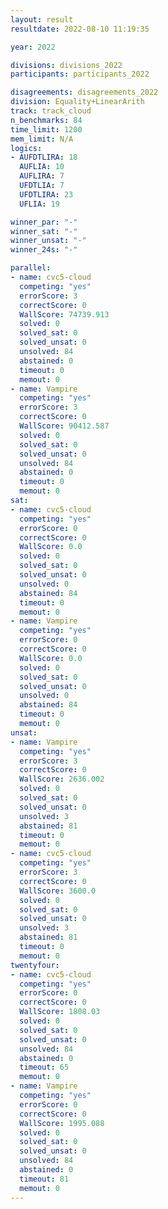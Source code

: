 ```yaml
---
layout: result
resultdate: 2022-08-10 11:19:35

year: 2022

divisions: divisions_2022
participants: participants_2022

disagreements: disagreements_2022
division: Equality+LinearArith
track: track_cloud
n_benchmarks: 84
time_limit: 1200
mem_limit: N/A
logics:
- AUFDTLIRA: 18
  AUFLIA: 10
  AUFLIRA: 7
  UFDTLIA: 7
  UFDTLIRA: 23
  UFLIA: 19

winner_par: "-"
winner_sat: "-"
winner_unsat: "-"
winner_24s: "-"

parallel:
- name: cvc5-cloud
  competing: "yes"
  errorScore: 3
  correctScore: 0
  WallScore: 74739.913
  solved: 0
  solved_sat: 0
  solved_unsat: 0
  unsolved: 84
  abstained: 0
  timeout: 0
  memout: 0
- name: Vampire
  competing: "yes"
  errorScore: 3
  correctScore: 0
  WallScore: 90412.587
  solved: 0
  solved_sat: 0
  solved_unsat: 0
  unsolved: 84
  abstained: 0
  timeout: 0
  memout: 0
sat:
- name: cvc5-cloud
  competing: "yes"
  errorScore: 0
  correctScore: 0
  WallScore: 0.0
  solved: 0
  solved_sat: 0
  solved_unsat: 0
  unsolved: 0
  abstained: 84
  timeout: 0
  memout: 0
- name: Vampire
  competing: "yes"
  errorScore: 0
  correctScore: 0
  WallScore: 0.0
  solved: 0
  solved_sat: 0
  solved_unsat: 0
  unsolved: 0
  abstained: 84
  timeout: 0
  memout: 0
unsat:
- name: Vampire
  competing: "yes"
  errorScore: 3
  correctScore: 0
  WallScore: 2636.002
  solved: 0
  solved_sat: 0
  solved_unsat: 0
  unsolved: 3
  abstained: 81
  timeout: 0
  memout: 0
- name: cvc5-cloud
  competing: "yes"
  errorScore: 3
  correctScore: 0
  WallScore: 3600.0
  solved: 0
  solved_sat: 0
  solved_unsat: 0
  unsolved: 3
  abstained: 81
  timeout: 0
  memout: 0
twentyfour:
- name: cvc5-cloud
  competing: "yes"
  errorScore: 0
  correctScore: 0
  WallScore: 1808.03
  solved: 0
  solved_sat: 0
  solved_unsat: 0
  unsolved: 84
  abstained: 0
  timeout: 65
  memout: 0
- name: Vampire
  competing: "yes"
  errorScore: 0
  correctScore: 0
  WallScore: 1995.088
  solved: 0
  solved_sat: 0
  solved_unsat: 0
  unsolved: 84
  abstained: 0
  timeout: 81
  memout: 0
---
```

